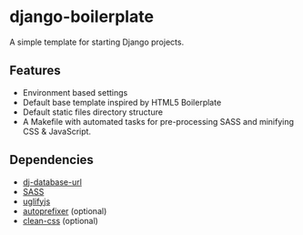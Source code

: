 django-boilerplate
==================

A simple template for starting Django projects.

## Features

- Environment based settings
- Default base template inspired by HTML5 Boilerplate
- Default static files directory structure
- A Makefile with automated tasks for pre-processing SASS and minifying CSS & JavaScript.

## Dependencies

- [dj-database-url](https://github.com/kennethreitz/dj-database-url)
- [SASS](http://sass-lang.com)
- [uglifyjs](https://www.npmjs.org/package/uglify-js)
- [autoprefixer](https://www.npmjs.org/package/autoprefixer) (optional)
- [clean-css](https://www.npmjs.org/package/clean-css) (optional)

